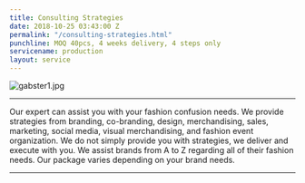 ```yaml
---
title: Consulting Strategies
date: 2018-10-25 03:43:00 Z
permalink: "/consulting-strategies.html"
punchline: MOQ 40pcs, 4 weeks delivery, 4 steps only
servicename: production
layout: service
---
```


![gabster1.jpg](/uploads/gabster1.jpg)

---

Our expert can assist you with your fashion confusion needs. We provide strategies from branding, co-branding, design, merchandising, sales, marketing, social media, visual merchandising, and fashion event organization. We do not simply provide you with strategies, we deliver and execute with you. We assist brands from A to Z regarding all of their fashion needs. Our package varies depending on your brand needs.

---
